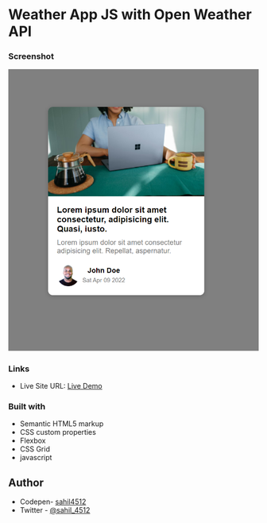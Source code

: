 # Weather App JS with Open Weather API

### Screenshot

![Solutions ScreenShot](./css/screenshot.PNG)

### Links

- Live Site URL: [Live Demo](https://magenta-cocada-a05f51.netlify.app/)

### Built with

- Semantic HTML5 markup
- CSS custom properties
- Flexbox
- CSS Grid
- javascript

## Author

- Codepen- [sahil4512](https://codepen.io/sahil4512)
- Twitter - [@sahil_4512](https://www.twitter.com/sahil_4512)
